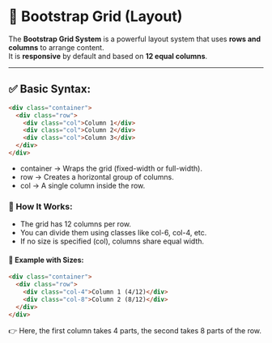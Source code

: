 # 🔹 Bootstrap Grid (Layout)

The **Bootstrap Grid System** is a powerful layout system that uses **rows and columns** to arrange content.  
It is **responsive** by default and based on **12 equal columns**.

---

## ✅ Basic Syntax:

```html
<div class="container">
  <div class="row">
    <div class="col">Column 1</div>
    <div class="col">Column 2</div>
    <div class="col">Column 3</div>
  </div>
</div>
```
- container → Wraps the grid (fixed-width or full-width).
- row → Creates a horizontal group of columns.
- col → A single column inside the row.

### 🧩 How It Works:
- The grid has 12 columns per row.
- You can divide them using classes like col-6, col-4, etc.
- If no size is specified (col), columns share equal width.

#### 🎨 Example with Sizes:
```html
<div class="container">
  <div class="row">
    <div class="col-4">Column 1 (4/12)</div>
    <div class="col-8">Column 2 (8/12)</div>
  </div>
</div>
```
👉 Here, the first column takes 4 parts, the second takes 8 parts of the row.
